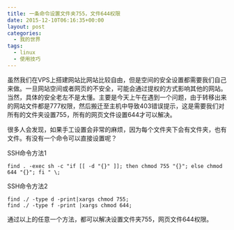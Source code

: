 ```yaml
---
title: 一条命令设置文件夹755，文件644权限
date: 2015-12-10T06:16:35+00:00
layout: post
categories:
  - 我的世界
tags:
  - linux
  - 使用技巧
---
```


虽然我们在VPS上搭建网站比网站比较自由，但是空间的安全设置都需要我们自己来做。一旦网站空间或者网页的不安全，可能会通过提权的方式影响其他的网站。当然，具体的安全老左不是太懂。主要是今天上午在遇到一个问题，由于转移出来的网站文件都是777权限，然后搬迁至主机中导致403错误提示，这是需要我们对所有的文件夹设置755，所有的网页文件设置644才可以解决。

很多人会发现，如果手工设置会非常的麻烦，因为每个文件夹下会有文件夹，也有文件。有没有一个命令可以直接设置呢？

SSH命令方法1
```
find . -exec sh -c "if [[ -d "{}" ]]; then chmod 755 "{}"; else chmod 644 "{}"; fi " \;
```

SSH命令方法2
```
find ./ -type d -print|xargs chmod 755;
find ./ -type f -print |xargs chmod 644;
```

通过以上的任意一个方法，都可以解决设置文件夹755，网页文件644权限。
